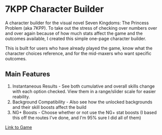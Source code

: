 # 7KPP Character Builder
A character builder for the visual novel Seven Kingdoms: The Princess Problem (aka 7KPP). To take out the stress of checking over numbers over and over again because of how much stats affect the game and the outcomes available, I created this simple one-page character builder.

This is built for users who have already played the game, know what the character choices reference, and for the mid-maxers who want specific outcomes.

## Main Features
1. Instantaneous Results - See both cumulative and overall skills change with each option checked. View them in a range/slider scale for easier reability.
2. Background Compatibility - Also see how the unlocked backgrounds and their skill boosts affect the build 
3. NG+ Boosts - Choose whether or not use the NG+ stat boosts (I based this off the routes I've done, and I'm 95% sure I did all of them)

[Link to Game](https://azalynestudios.itch.io/seven-kingdoms-the-princess-problem)
